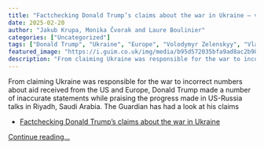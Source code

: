 ```yaml
---
title: "Factchecking Donald Trump’s claims about the war in Ukraine – video explainer"
date: 2025-02-20
author: "Jakub Krupa, Monika Čvorak and Laure Boulinier"
categories: ["Uncategorized"]
tags: ["Donald Trump", "Ukraine", "Europe", "Volodymyr Zelenskyy", "Vladimir Putin"]
featured_image: "https://i.guim.co.uk/img/media/b95d572035bfa9ad8ac2b982f6c0294bf866c9ac/0_0_6000_3600/master/6000.jpg?width=140&quality=85&auto=format&fit=max&s=b710ed5e6206bfb90f3bf6c41603b469"
description: "From claiming Ukraine was responsible for the war to incorrect numbers about aid received from the US and Europe, Donald Trump made a number of inaccurate state..."
---
```


From claiming Ukraine was responsible for the war to incorrect numbers about aid received from the US and Europe, Donald Trump made a number of inaccurate statements while praising the progress made in US-Russia talks in Riyadh, Saudi Arabia. The Guardian has had a look at his claims

  * [Factchecking Donald Trump’s claims about the war in Ukraine](https://www.theguardian.com/us-news/2025/feb/19/factchecking-donald-trump-claims-war-ukraine)


[Continue reading...](https://www.theguardian.com/us-news/video/2025/feb/20/factchecking-donald-trumps-claims-about-the-war-in-ukraine-video-explainer)
